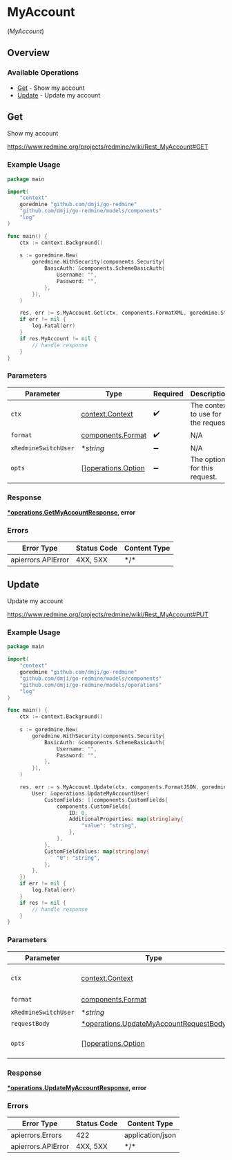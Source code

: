 # MyAccount
(*MyAccount*)

## Overview

### Available Operations

* [Get](#get) - Show my account
* [Update](#update) - Update my account

## Get

Show my account

<https://www.redmine.org/projects/redmine/wiki/Rest_MyAccount#GET>

### Example Usage

```go
package main

import(
	"context"
	goredmine "github.com/dmji/go-redmine"
	"github.com/dmji/go-redmine/models/components"
	"log"
)

func main() {
    ctx := context.Background()
    
    s := goredmine.New(
        goredmine.WithSecurity(components.Security{
            BasicAuth: &components.SchemeBasicAuth{
                Username: "",
                Password: "",
            },
        }),
    )

    res, err := s.MyAccount.Get(ctx, components.FormatXML, goredmine.String("jsmith"))
    if err != nil {
        log.Fatal(err)
    }
    if res.MyAccount != nil {
        // handle response
    }
}
```

### Parameters

| Parameter                                                | Type                                                     | Required                                                 | Description                                              | Example                                                  |
| -------------------------------------------------------- | -------------------------------------------------------- | -------------------------------------------------------- | -------------------------------------------------------- | -------------------------------------------------------- |
| `ctx`                                                    | [context.Context](https://pkg.go.dev/context#Context)    | :heavy_check_mark:                                       | The context to use for the request.                      |                                                          |
| `format`                                                 | [components.Format](../../models/components/format.md)   | :heavy_check_mark:                                       | N/A                                                      |                                                          |
| `xRedmineSwitchUser`                                     | **string*                                                | :heavy_minus_sign:                                       | N/A                                                      | jsmith                                                   |
| `opts`                                                   | [][operations.Option](../../models/operations/option.md) | :heavy_minus_sign:                                       | The options for this request.                            |                                                          |

### Response

**[*operations.GetMyAccountResponse](../../models/operations/getmyaccountresponse.md), error**

### Errors

| Error Type         | Status Code        | Content Type       |
| ------------------ | ------------------ | ------------------ |
| apierrors.APIError | 4XX, 5XX           | \*/\*              |

## Update

Update my account

<https://www.redmine.org/projects/redmine/wiki/Rest_MyAccount#PUT>

### Example Usage

```go
package main

import(
	"context"
	goredmine "github.com/dmji/go-redmine"
	"github.com/dmji/go-redmine/models/components"
	"github.com/dmji/go-redmine/models/operations"
	"log"
)

func main() {
    ctx := context.Background()
    
    s := goredmine.New(
        goredmine.WithSecurity(components.Security{
            BasicAuth: &components.SchemeBasicAuth{
                Username: "",
                Password: "",
            },
        }),
    )

    res, err := s.MyAccount.Update(ctx, components.FormatJSON, goredmine.String("jsmith"), &operations.UpdateMyAccountRequestBody{
        User: &operations.UpdateMyAccountUser{
            CustomFields: []components.CustomFields{
                components.CustomFields{
                    ID: 0,
                    AdditionalProperties: map[string]any{
                        "value": "string",
                    },
                },
            },
            CustomFieldValues: map[string]any{
                "0": "string",
            },
        },
    })
    if err != nil {
        log.Fatal(err)
    }
    if res != nil {
        // handle response
    }
}
```

### Parameters

| Parameter                                                                                       | Type                                                                                            | Required                                                                                        | Description                                                                                     | Example                                                                                         |
| ----------------------------------------------------------------------------------------------- | ----------------------------------------------------------------------------------------------- | ----------------------------------------------------------------------------------------------- | ----------------------------------------------------------------------------------------------- | ----------------------------------------------------------------------------------------------- |
| `ctx`                                                                                           | [context.Context](https://pkg.go.dev/context#Context)                                           | :heavy_check_mark:                                                                              | The context to use for the request.                                                             |                                                                                                 |
| `format`                                                                                        | [components.Format](../../models/components/format.md)                                          | :heavy_check_mark:                                                                              | N/A                                                                                             |                                                                                                 |
| `xRedmineSwitchUser`                                                                            | **string*                                                                                       | :heavy_minus_sign:                                                                              | N/A                                                                                             | jsmith                                                                                          |
| `requestBody`                                                                                   | [*operations.UpdateMyAccountRequestBody](../../models/operations/updatemyaccountrequestbody.md) | :heavy_minus_sign:                                                                              | N/A                                                                                             |                                                                                                 |
| `opts`                                                                                          | [][operations.Option](../../models/operations/option.md)                                        | :heavy_minus_sign:                                                                              | The options for this request.                                                                   |                                                                                                 |

### Response

**[*operations.UpdateMyAccountResponse](../../models/operations/updatemyaccountresponse.md), error**

### Errors

| Error Type         | Status Code        | Content Type       |
| ------------------ | ------------------ | ------------------ |
| apierrors.Errors   | 422                | application/json   |
| apierrors.APIError | 4XX, 5XX           | \*/\*              |